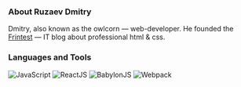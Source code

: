 ### About Ruzaev Dmitry
Dmitry, also known as the owlcorn — web-developer. He founded the [Frintest](http://frintest.com/) — IT blog about professional html & css.

### Languages and Tools
![JavaScript](https://img.shields.io/badge/-JavaScript-090909?style=flat&logo=javascript)
![ReactJS](https://img.shields.io/badge/-ReactJS-090909?style=flat&logo=react)
![BabylonJS](https://img.shields.io/badge/-BabylonJS-090909?style=flat&logo=data:image/png;base64,iVBORw0KGgoAAAANSUhEUgAAABYAAAAcCAMAAABS8b9vAAABsFBMVEUAAAD%2F%2F%2F9%2Ff3%2B%2FQED%2Ff3%2BvQEDfcFD%2F%2F%2F%2B3SEjfaFD%2F%2F%2F%2B2SUnBS1Hea1LfaEy8Rk67S0%2Fha1DfaVC8TFK7SlDvtKS7R0y9SUzfaVHgaUy8RUvgaUy8SU3%2F%2F%2F%2B8R0u9SE3haU3YYEvYYU27R0y7RUv%2F%2B%2Fm7R0zgaUu8SE67R0vgaUzgak28R0zfaUy7R0zgaEy6Rkr%2F%2F%2F%2B8Rky7R0vgaU27R0y7Rku8SE28SU68S1C9SEu9S1C%2BSUu%2BVFi%2BV1u%2FSUvASkvAS0vAXF7DTUvEeHjFc3THgYHIjIrKjorKnZrMjYzNV0vNdnrNj5DOWEvOlJPOrajPr6rQWUvQnJvRl5PRwLrTXEvThonTyMHV0srWX0vWtrPWuLTXxLrXxbvZwr%2FanYrcoaTdiXLdo6XeZkve087fZ0vfnpHf2dTgaEvgaUzgbFDgiHLgoZDgz8bg19Dg3dfg3tjhb1Piclfke2Hkpp3lgGfnh3Hn5eHn5uHoj3vpk37qm4jt7OjvsaHywbX0zcT21c326On32tP37%2B%2F429T43tj47e358vL5%2Bfj65uH6%2Bvn99fT%2B%2Bfj%2B%2B%2Fv%2F%2F%2F%2BU36MmAAAANnRSTlMAAQIEBBAQECAgICMpPkBFR0xQVFZfYWVoa3N1foiMjo%2Bfo6Wtr76%2Bxc7T1NjZ293f4uTn6f442EGEAAABE0lEQVR42o3Og2LFMBSA4TPbtm2d2biz1dlb5s62lVdecM1%2B9d82CbjikRAHtsIKCCkJt4p%2BOYS7yfIHE%2B9UEc9fKaVJPiB5xlbyeHxPhbIoUYPzeTy6%2B5H17YoUBQGkE%2B76i0rPhEuD5sENcvZIjR5OyFpfHSC2bv5RM7%2BnDYgs48jhJ3t87596Ypfvy1nUZ0W5eFmuR6xe%2FbhVVbOs6FAYUjXm9pnJFpvczdZJNkbHrfLC0jYhO3sHFpmbX9ndZ9GUdYqkClsD%2BoxNw6Y814Y8ZyDXMSHzYidymQARxcjUdE0r6npvLTJ5IcBFl4uResYakamIcQfJNwUNqpK9wCQgV9bsQLAUWYpYGAq2EuPdwIV%2F54WQxK5QahUAAAAASUVORK5CYII%3D)
![Webpack](https://img.shields.io/badge/-Webpack-090909?style=flat&logo=webpack)